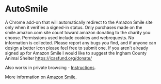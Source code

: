 # AutoSmile

A Chrome add-on that will automatically redirect to the Amazon Smile site only when it verifies a signed-in status. Only purchases made on the smile.amazon.com site count toward amazon donating to the charity you choose. Permissions used include cookies and webrequests. No information is collected. Please report any bugs you find, and if anyone can design a better icon please feel free to submit one. If you aren't already signed up for Amazon Smile I would like to suggest the Ingham County Animal Shelter https://icasfund.org/donate/

Also works in private browsing - <a href="https://support.mozilla.org/en-US/kb/extensions-private-browsing">Instructions</a>. 

More information on <a href="https://smile.amazon.com/charity/smile/about?_encoding=UTF8&%2AVersion%2A=1&%2Aentries%2A=0&ref_=smi_chpf_redirect&ref_=smi_ge2_ul_lm_uaas">Amazon Smile</a>.